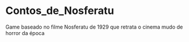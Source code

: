 # Contos_de_Nosferatu
Game baseado no filme Nosferatu de 1929 que retrata o cinema mudo de horror da época
